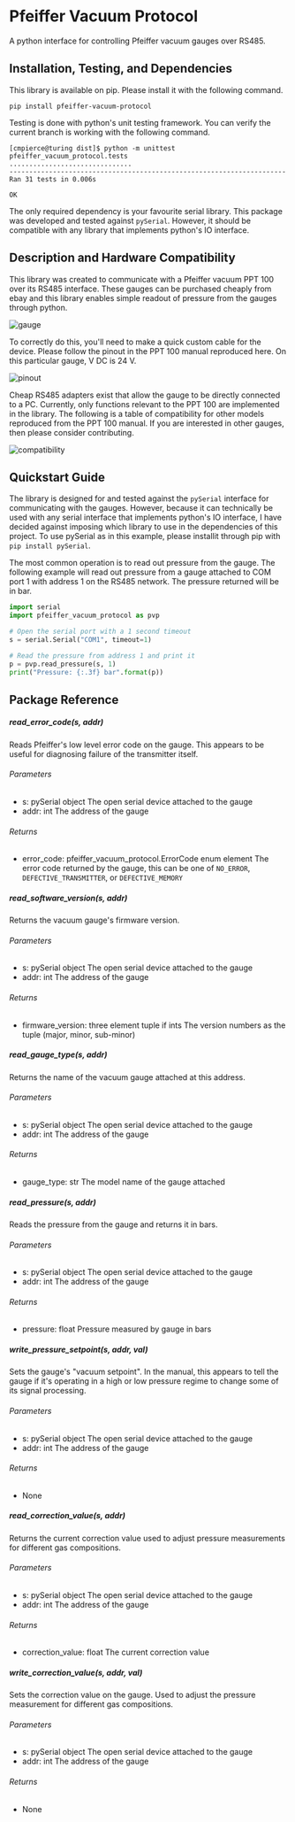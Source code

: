# Pfeiffer Vacuum Protocol

A python interface for controlling Pfeiffer vacuum gauges over RS485.

## Installation, Testing, and Dependencies
This library is available on pip.  Please install it with the following command.
```
pip install pfeiffer-vacuum-protocol
```
Testing is done with python's unit testing framework.  You can verify the current branch is working with the following command.
```
[cmpierce@turing dist]$ python -m unittest pfeiffer_vacuum_protocol.tests
...............................
----------------------------------------------------------------------
Ran 31 tests in 0.006s

OK
```
The only required dependency is your favourite serial library.  This package was developed and tested against `pySerial`.  However, it should be compatible with any library that implements python's IO interface.

## Description and Hardware Compatibility

This library was created to communicate with a Pfeiffer vacuum PPT 100 over its RS485 interface.  These gauges can be purchased cheaply from ebay and this library enables simple readout of pressure from the gauges through python.

![gauge](assets/gauge.jpg)

To correctly do this, you'll need to make a quick custom cable for the device.  Please follow the pinout in the PPT 100 manual reproduced here.  On this particular gauge, V DC is 24 V.

![pinout](assets/pinout.png)

Cheap RS485 adapters exist that allow the gauge to be directly connected to a PC.  Currently, only functions relevant to the PPT 100 are implemented in the library.  The following is a table of compatibility for other models reproduced from the PPT 100 manual.  If you are interested in other gauges, then please consider contributing.

![compatibility](assets/compatibility.PNG)

## Quickstart Guide
The library is designed for and tested against the `pySerial` interface for communicating with the gauges.  However, because it can technically be used with any serial interface that implements python's IO interface, I have decided against imposing which library to use in the dependencies of this project.  To use pySerial as in this example, please installit through pip with `pip install pySerial`.

The most common operation is to read out pressure from the gauge.  The following example will read out pressure from a gauge attached to COM port 1 with address 1 on the RS485 network.  The pressure returned will be in bar.

```python
import serial
import pfeiffer_vacuum_protocol as pvp

# Open the serial port with a 1 second timeout
s = serial.Serial("COM1", timeout=1)

# Read the pressure from address 1 and print it
p = pvp.read_pressure(s, 1)
print("Pressure: {:.3f} bar".format(p))
```

## Package Reference

##### read_error_code(s, addr)

Reads Pfeiffer's low level error code on the gauge.  This appears to be useful for diagnosing failure of the transmitter itself.

###### Parameters

* s: pySerial object
      The open serial device attached to the gauge
* addr: int
      The address of the gauge

###### Returns

* error_code: pfeiffer_vacuum_protocol.ErrorCode enum element
      The error code returned by the gauge, this can be one of `NO_ERROR`, `DEFECTIVE_TRANSMITTER`,
      or `DEFECTIVE_MEMORY`

##### read_software_version(s, addr)

Returns the vacuum gauge's firmware version.

###### Parameters

* s: pySerial object
      The open serial device attached to the gauge
* addr: int
      The address of the gauge

###### Returns

* firmware_version: three element tuple if ints
     The version numbers as the tuple (major, minor, sub-minor)

##### read_gauge_type(s, addr)

Returns the name of the vacuum gauge attached at this address.

###### Parameters

* s: pySerial object
      The open serial device attached to the gauge
* addr: int
      The address of the gauge

###### Returns

* gauge_type: str
      The model name of the gauge attached

##### read_pressure(s, addr)

Reads the pressure from the gauge and returns it in bars.

###### Parameters

* s: pySerial object
      The open serial device attached to the gauge
* addr: int
      The address of the gauge

###### Returns

* pressure: float
      Pressure measured by gauge in bars

##### write_pressure_setpoint(s, addr, val)

Sets the gauge's "vacuum setpoint".  In the manual, this appears to tell the gauge if it's operating in a high or low pressure regime to change some of its signal processing.

###### Parameters

* s: pySerial object
      The open serial device attached to the gauge
* addr: int
      The address of the gauge

###### Returns

* None

##### read_correction_value(s, addr)

Returns the current correction value used to adjust pressure measurements for different gas compositions.

###### Parameters

* s: pySerial object
      The open serial device attached to the gauge
* addr: int
      The address of the gauge

###### Returns

* correction_value: float
      The current correction value

##### write_correction_value(s, addr, val)

Sets the correction value on the gauge.  Used to adjust the pressure measurement for different gas compositions.

###### Parameters

* s: pySerial object
      The open serial device attached to the gauge
* addr: int
      The address of the gauge

###### Returns

* None
